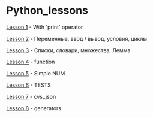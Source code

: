 # Python_lessons

[Lesson 1](https://github.com/VKeiby/Python_less/blob/master/Lesson1_print.py) - With 'print' operator

[Lesson 2](https://github.com/VKeiby/Python_less/blob/master/Lesson2.py) - Переменные, ввод / вывод, условия, циклы

[Lesson 3](https://github.com/VKeiby/Python_less/blob/master/Lesson3.py) - Списки, словари, множества, Лемма

[Lesson 4](https://github.com/VKeiby/Python_less/blob/master/Lesson4.py) - function

[Lesson 5](https://github.com/VKeiby/Python_less/blob/master/Lesson5.py) - Simple NUM

[Lesson 6](https://github.com/VKeiby/Python_test/blob/user1/test3.py) - TESTS

[Lesson 7](https://github.com/VKeiby/Python_less/blob/master/Lesson7.py) - cvs,.json

[Lesson 8](https://github.com/VKeiby/Python_less/blob/master/Lesson7.py) - generators
